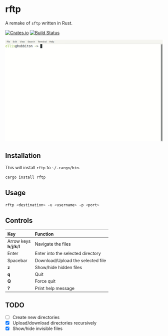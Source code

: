 # rftp
A remake of `sftp` written in Rust.

[![Crates.io](https://img.shields.io/crates/v/rftp)](https://crates.io/crates/rftp)
[![Build Status](https://github.com/ellishg/rftp/actions/workflows/rust.yml/badge.svg)](https://github.com/ellishg/rftp/actions/workflows/rust.yml)

![A demo of rftp](assets/demo.gif)

## Installation
This will install `rftp` to `~/.cargo/bin`.
```bash
cargo install rftp
```

## Usage
```bash
rftp <destination> -u <username> -p <port>
```

## Controls

| Key | Function |
|:---|:--------|
| Arrow keys<br>**h**/**j**/**k**/**l** | Navigate the files                |
| Enter      | Enter into the selected directory |
| Spacebar   | Download/Upload the selected file |
| **z**      | Show/hide hidden files            |
| **q**      | Quit                              |
| **Q**      | Force quit                        |
| **?**      | Print help message                |

## TODO

- [ ] Create new directories
- [x] Upload/download directories recursively
- [x] Show/hide invisible files
